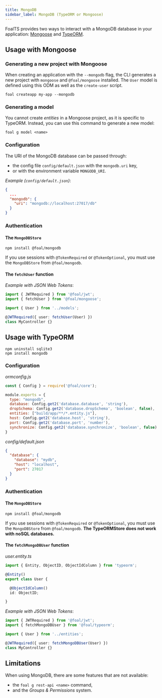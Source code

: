 ```yaml
---
title: MongoDB
sidebar_label: MongoDB (TypeORM or Mongoose)
---
```


FoalTS provides two ways to interact with a MongoDB database in your application: [Mongoose](https://mongoosejs.com/) and [TypeORM](https://typeorm.io/#/).

## Usage with Mongoose

### Generating a new project with Mongoose

When creating an application with the `--mongodb` flag, the CLI generates a new project with `mongoose` and `@foal/mongoose` installed. The `User` model is defined using this ODM as well as the `create-user` script.

```
foal createapp my-app --mongodb
```

### Generating a model

You cannot create *entities* in a Mongoose project, as it is specific to TypeORM. Instead, you can use this command to generate a new model:

```
foal g model <name>
```

### Configuration

The URI of the MongoDB database can be passed through:
- the config file `config/default.json` with the `mongodb.uri` key,
- or with the environment variable `MONGODB_URI`.

*Example (`config/default.json`)*:
```json
{
  ...
  "mongodb": {
    "uri": "mongodb://localhost:27017/db"
  }
}
```

### Authentication

#### The `MongoDBStore`

```
npm install @foal/mongodb
```

If you use sessions with `@TokenRequired` or `@TokenOptional`, you must use the `MongoDBStore` from `@foal/mongodb`.

#### The `fetchUser` function

*Example with JSON Web Tokens*:
```typescript
import { JWTRequired } from '@foal/jwt';
import { fetchUser } from '@foal/mongoose';

import { User } from '../models';

@JWTRequired({ user: fetchUser(User) })
class MyController {}
```

## Usage with TypeORM

```
npm uninstall sqlite3
npm install mongodb
```

### Configuration

*ormconfig.js*
```js
const { Config } = require('@foal/core');

module.exports = {
  type: "mongodb",
  database: Config.get2('database.database', 'string'),
  dropSchema: Config.get2('database.dropSchema', 'boolean', false),
  entities: ["build/app/**/*.entity.js"],
  host: Config.get2('database.host', 'string'),
  port: Config.get2('database.port', 'number'),
  synchronize: Config.get2('database.synchronize', 'boolean', false)
}

```


*config/default.json*
```json
{
  "database": {
    "database": "mydb",
    "host": "localhost",
    "port": 27017
  }
}
```

### Authentication

#### The `MongoDBStore`

```
npm install @foal/mongodb
```

If you use sessions with `@TokenRequired` or `@TokenOptional`, you must use the `MongoDBStore` from `@foal/mongodb`. **The TypeORMStore does not work with noSQL databases.**

#### The `fetchMongoDBUser` function

*user.entity.ts*
```typescript
import { Entity, ObjectID, ObjectIdColumn } from 'typeorm';

@Entity()
export class User {

  @ObjectIdColumn()
  id: ObjectID;

}
```

*Example with JSON Web Tokens*:
```typescript
import { JWTRequired } from '@foal/jwt';
import { fetchMongoDBUser } from '@foal/typeorm';

import { User } from '../entities';

@JWTRequired({ user: fetchMongoDBUser(User) })
class MyController {}
```

## Limitations

When using MongoDB, there are some features that are not available:
- the `foal g rest-api <name>` command,
- and the *Groups & Permissions* system.
